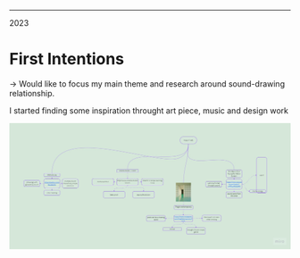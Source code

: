 ___
2023
# First Intentions

-> Would like to focus my main theme and research around sound-drawing relationship.

I started finding some inspiration throught art piece, music and design work

![first moodboard](images/miro-01.jpg)